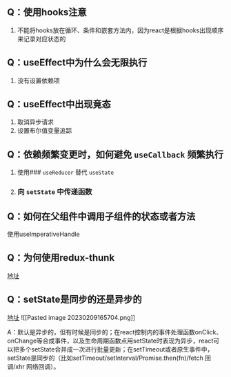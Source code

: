 ## Q：使用hooks注意

1. 不能将hooks放在循环、条件和嵌套方法内，因为react是根据hooks出现顺序来记录对应状态的

## Q：useEffect中为什么会无限执行

1. 没有设置依赖项

## Q：useEffect中出现竟态

1. 取消异步请求
2. 设置布尔值变量追踪

## Q：依赖频繁变更时，如何避免 `useCallback` 频繁执行

1. 使用### `useReducer` 替代 `useState`
2. ### 向 `setState` 中传递函数

##  Q：如何在父组件中调用子组件的状态或者方法

使用useImperativeHandle

## Q：为何使用redux-thunk

[地址](https://juejin.cn/post/6869950884231675912)

## Q：setState是同步的还是异步的
[地址](https://juejin.cn/post/7035104240217358350)
![[Pasted image 20230209165704.png]]


A：默认是异步的，但有时候是同步的；在react控制内的事件处理函数onClick、onChange等合成事件，以及生命周期函数点用setState时表现为异步，react可以把多个setState合并成一次进行批量更新；在setTimeout或者原生事件中，setState是同步的（比如setTimeout/setInterval/Promise.then(fn)/fetch 回调/xhr 网络回调）。
